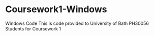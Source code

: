 # Coursework1-Windows
Windows Code
This is code provided to University of Bath PH30056 Students for Coursework 1
